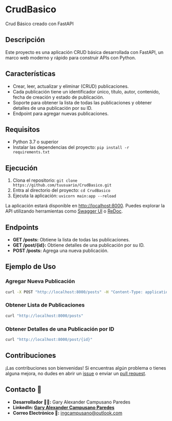 
# CrudBasico

Crud Básico creado con FastAPI

## Descripción

Este proyecto es una aplicación CRUD básica desarrollada con FastAPI, un marco web moderno y rápido para construir APIs con Python.

## Características

- Crear, leer, actualizar y eliminar (CRUD) publicaciones.
- Cada publicación tiene un identificador único, título, autor, contenido, fecha de creación y estado de publicación.
- Soporte para obtener la lista de todas las publicaciones y obtener detalles de una publicación por su ID.
- Endpoint para agregar nuevas publicaciones.

## Requisitos

- Python 3.7 o superior
- Instalar las dependencias del proyecto: `pip install -r requirements.txt`

## Ejecución

1. Clona el repositorio: `git clone https://github.com/tuusuario/CrudBasico.git`
2. Entra al directorio del proyecto: `cd CrudBasico`
3. Ejecuta la aplicación: `uvicorn main:app --reload`

La aplicación estará disponible en [http://localhost:8000](http://localhost:8000). Puedes explorar la API utilizando herramientas como [Swagger UI](http://localhost:8000/docs) o [ReDoc](http://localhost:8000/redoc).

## Endpoints

- **GET /posts:** Obtiene la lista de todas las publicaciones.
- **GET /post/{id}:** Obtiene detalles de una publicación por su ID.
- **POST /posts:** Agrega una nueva publicación.

## Ejemplo de Uso

### Agregar Nueva Publicación

```bash
curl -X POST "http://localhost:8000/posts" -H "Content-Type: application/json" -d '{"title":"Nueva Publicacion","author":"Autor","content":"Contenido de la publicacion"}'
```

### Obtener Lista de Publicaciones

```bash
curl "http://localhost:8000/posts"
```

### Obtener Detalles de una Publicación por ID

```bash
curl "http://localhost:8000/post/{id}"
```

## Contribuciones

¡Las contribuciones son bienvenidas! Si encuentras algún problema o tienes alguna mejora, no dudes en abrir un [issue](https://github.com/tuusuario/CrudBasico/issues) o enviar un [pull request](https://github.com/tuusuario/CrudBasico/pulls).

## Contacto 📧

- **Desarrollador 🧑‍💻:** Gary Alexander Campusano Paredes
- **LinkedIn: [Gary Alexander Campusano Paredes](https://www.linkedin.com/in/gary-alexander-campusano-paredes-87a28724a/)**
- **Correo Electrónico 📧:** ingcampusano@outlook.com
```


